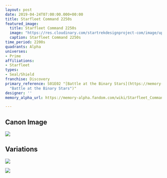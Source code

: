 ```yaml
---
layout: post
date: 2019-04-24T07:00:00.000+00:00
title: Starfleet Command 2250s
featured_image:
  title: Starfleet Command 2250s
  image: "https://res.cloudinary.com/startrekdesignproject-com/image/upload/v1556131567/StarfleetCommand2250s.png"
  caption: Starfleet Command 2250s
time_period: 2200s
quadrants: Alpha
universes:
- Prime
affiliations:
- Starfleet
types:
- Seal/Shield
franchise: Discovery
primary_reference: S01E02 "[Battle at the Binary Stars](https://memory-alpha.fandom.com/wiki/Battle_at_the_Binary_Stars
  "Battle at the Binary Stars")"
designer: ''
memory_alpha_url: https://memory-alpha.fandom.com/wiki/Starfleet_Command

---
```

## Canon Image

![](https://res.cloudinary.com/startrekdesignproject-com/image/upload/v1556131567/StarfleetCommand2250s1.jpg)

## Variations

![](https://res.cloudinary.com/startrekdesignproject-com/image/upload/v1556131567/StarfleetCommand2250sVar1.jpg)

![](https://res.cloudinary.com/startrekdesignproject-com/image/upload/v1556131566/StarfleetCommand2250sVar2.jpg)